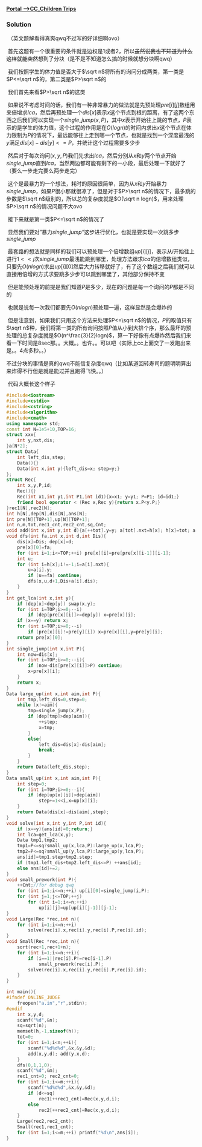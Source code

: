 [**Portal -->CC_Children Trips**](https://www.codechef.com/problems/TRIPS)

### Solution

​	（英文题解看得真爽qwq不过写的好详细啊ovo）

​	首先这题有一个很重要的条件就是边权是$1$或者$2$，所以~~虽然说我也不知道为什么这样就能突然~~想到了分块（是不是不知道怎么搞的时候就想分块啊qwq）

​	我们按照学生的体力值是否大于$\sqrt n$将所有的询问分成两类，第一类是$P<=\sqrt n$的，第二类是$P>\sqrt n$的

​	我们首先来看$P>\sqrt n$的这类

​	如果说不考虑时间的话，我们有一种非常暴力的做法就是先预处理$pre[i][j]$数组用来倍增求$lca$，然后再预处理一个$dis[x]$表示$x$这个节点到根的距离，有了这两个东西之后我们可以实现一个$single\_jump(x,P)$，其中$x$表示开始往上跳的节点，$P$表示的是学生的体力值，这个过程的作用是在$O(logn)$的时间内求出$x$这个节点在体力限制为$P$的情况下，最远能够往上走到哪一个节点，也就是找到一个深度最浅的$y$满足$dis[x]-dis[y]<=P$，并统计这个过程需要多少步

​	然后对于每次询问$(x,y,P)$我们先求出$lca$，然后分别从$x$和$y$两个节点开始$single\_jump$直到$lca$，当然两边都可能有剩下的一小段，最后处理一下就好了（要么一步走完要么两步走完）

​	这个是最暴力的一个想法，耗时的原因很简单，因为从$x$和$y$开始暴力$single\_jump$，如果$P$很小那就很凉了，但是对于$P>\sqrt n$的情况下，最多跳的步数是$\sqrt n$级别的，所以总的复杂度就是$O(\sqrt n logn)$，用来处理$P>\sqrt n$的情况问题不大ovo



​	接下来就是第一类$P<=\sqrt n$的情况了

​	显然我们要对”暴力$single\_jump$“这步进行优化，也就是要实现一次跳多步$single\_jump$

​	最套路的想法就是同样的我们可以预处理一个倍增数组$up[i][j]$，表示从$i$开始往上进行$1<<j$次$single\_jump$最浅能跳到哪里，处理方法跟求$lca$的倍增数组类似，只要先$O(nlogn)$求出$up[i][0]$然后大力转移就好了，有了这个数组之后我们就可以直接用倍增的方式求要跳多少步可以跳到哪里了，其他部分保持不变

​	但是能预处理的前提是我们知道$P$是多少，现在的问题是每一个询问的$P$都是不同的

​	也就是说每一次我们都要先$O(nlogn)$预处理一遍，这样显然是会爆炸的

​	但是注意到，如果我们只用这个方法来处理$P<=\sqrt n$的情况，$P$的取值只有$\sqrt n$种，我们将第一类的所有询问按照$P$值从小到大排个序，那么最坏的预处理的总复杂度就是$O(n^\frac{3}{2}logn)$，算一下好像有点爆炸然后我们来看一下时间是8sec那。。大概。。也许。。可以吧（实际上cc上面交了一发跑出来是。。4点多秒。。）

​	不过分块的事情是真的qwq不能信复杂度qwq（比如某道回转寿司的题明明算出来炸得不行但是就是能过并且跑得飞快。。）



​	代码大概长这个样子

```C++
#include<iostream>
#include<cstdio>
#include<cstring>
#include<algorithm>
#include<cmath>
using namespace std;
const int N=1e5+10,TOP=16;
struct xxx{
	int y,nxt,dis;
}a[N*2];
struct Data{
	int left_dis,step;
	Data(){}
	Data(int x,int y){left_dis=x; step=y;}
};
struct Rec{
	int x,y,P,id;
	Rec(){}
	Rec(int x1,int y1,int P1,int id1){x=x1; y=y1; P=P1; id=id1;}
	friend bool operator < (Rec x,Rec y){return x.P<y.P;}
}rec1[N],rec2[N];
int h[N],dep[N],dis[N],ans[N];
int pre[N][TOP+1],up[N][TOP+1];
int n,m,tot,rec1_cnt,rec2_cnt,sq,Cnt;
void add(int x,int y,int d){a[++tot].y=y; a[tot].nxt=h[x]; h[x]=tot; a[tot].dis=d;}
void dfs(int fa,int x,int d,int Dis){
	dis[x]=Dis; dep[x]=d;
	pre[x][0]=fa;
	for (int i=1;i<=TOP;++i) pre[x][i]=pre[pre[x][i-1]][i-1];
	int u;
	for (int i=h[x];i!=-1;i=a[i].nxt){
		u=a[i].y;
		if (u==fa) continue;
		dfs(x,u,d+1,Dis+a[i].dis);
	}
}
int get_lca(int x,int y){
	if (dep[x]<dep[y]) swap(x,y);
	for (int i=TOP;i>=0;--i)
		if (dep[pre[x][i]]>=dep[y]) x=pre[x][i];
	if (x==y) return x;
	for (int i=TOP;i>=0;--i)
		if (pre[x][i]!=pre[y][i]) x=pre[x][i],y=pre[y][i];
	return pre[x][0];
}
int single_jump(int x,int P){
	int now=dis[x];
	for (int i=TOP;i>=0;--i){
		if (now-dis[pre[x][i]]>P) continue;
		x=pre[x][i];
	}
	return x;
}
Data large_up(int x,int aim,int P){
	int tmp,left_dis=0,step=0;
	while (x!=aim){
		tmp=single_jump(x,P);
		if (dep[tmp]>dep[aim]){
			++step;
			x=tmp;
		}
		else{
			left_dis=dis[x]-dis[aim];
			break;
		}
	}
	return Data(left_dis,step);
}
Data small_up(int x,int aim,int P){
	int step=0;
	for (int i=TOP;i>=0;--i){
		if (dep[up[x][i]]>dep[aim])
			step+=1<<i,x=up[x][i];
	}
	return Data(dis[x]-dis[aim],step);
}
void solve(int x,int y,int P,int id){
	if (x==y){ans[id]=0;return;}
	int lca=get_lca(x,y);
	Data tmp1,tmp2;
	tmp1=P<=sq?small_up(x,lca,P):large_up(x,lca,P);
	tmp2=P<=sq?small_up(y,lca,P):large_up(y,lca,P);
	ans[id]=tmp1.step+tmp2.step;
	if (tmp1.left_dis+tmp2.left_dis<=P) ++ans[id];
	else ans[id]+=2;
}
void small_prework(int P){
	++Cnt;//for debug qwq
	for (int i=1;i<=n;++i) up[i][0]=single_jump(i,P);
	for (int j=1;j<=TOP;++j)
		for (int i=1;i<=n;++i)
			up[i][j]=up[up[i][j-1]][j-1];
}
void Large(Rec *rec,int n){
	for (int i=1;i<=n;++i)
		solve(rec[i].x,rec[i].y,rec[i].P,rec[i].id);
}
void Small(Rec *rec,int n){
	sort(rec+1,rec+1+n);
	for (int i=1;i<=n;++i){
		if (i==1||rec[i].P!=rec[i-1].P)
			small_prework(rec[i].P);
		solve(rec[i].x,rec[i].y,rec[i].P,rec[i].id);
	}
}

int main(){
#ifndef ONLINE_JUDGE
	freopen("a.in","r",stdin);
#endif
	int x,y,d;
	scanf("%d",&n);
	sq=sqrt(n);
	memset(h,-1,sizeof(h));
	tot=0;
	for (int i=1;i<n;++i){
		scanf("%d%d%d",&x,&y,&d);
		add(x,y,d); add(y,x,d);
	}
	dfs(0,1,1,0);
	scanf("%d",&m);
	rec1_cnt=0; rec2_cnt=0;
	for (int i=1;i<=m;++i){
		scanf("%d%d%d",&x,&y,&d);
		if (d<=sq)
			rec1[++rec1_cnt]=Rec(x,y,d,i);
		else
			rec2[++rec2_cnt]=Rec(x,y,d,i);
	}
	Large(rec2,rec2_cnt);
	Small(rec1,rec1_cnt);
	for (int i=1;i<=m;++i) printf("%d\n",ans[i]);
}
```



​	